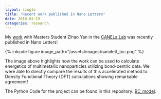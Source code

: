 ```yaml
---
layout: single
title: "Recent work published in Nano Letters"
date: 2018-04-19
categories: research
---
```

My [work](https://pubs.acs.org/doi/10.1021/acs.nanolett.8b00670) with Masters Student Zihao Yan in the [CANELa Lab](www.mpourmpakis.com) was recently published in Nano Letters!

{% inlcude figure image_path="/assets/images/nanolett_toc.png" %}

The image above highlights how the work can be used to calculate energetics of multimetallic nanoparticles utilizing bond-centric data.
We were able to directly compare the results of this accelerated method to Density Functional Theory (DFT) calculations showing remarkable agreement!

The Python Code for the project can be found in this repository: [BC_model](www.github.com/mpourmpakis/bc_model).
